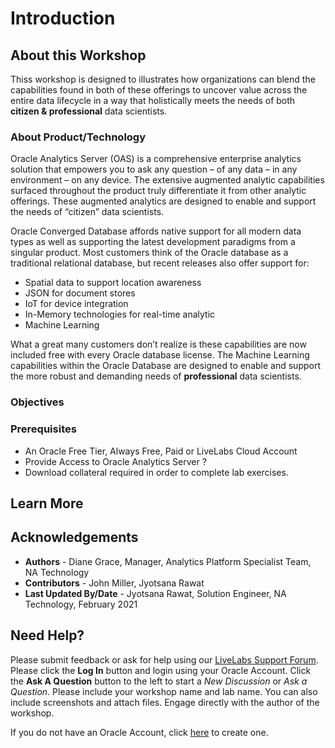 # Introduction

## About this Workshop

Thiss workshop is designed to illustrates how organizations can blend the capabilities found in both of these offerings to uncover value across the entire data lifecycle in a way that holistically meets the needs of both **citizen & professional** data scientists. 


### About Product/Technology
Oracle Analytics Server (OAS) is a comprehensive enterprise analytics solution that empowers you to ask any question – of any data – in any environment – on any device.   The extensive augmented analytic capabilities surfaced throughout the product truly differentiate it from other analytic offerings.  These augmented analytics are designed to enable and support the needs of “citizen” data scientists.

Oracle Converged Database affords native support for all modern data types as well as supporting the latest development paradigms from a singular product. Most customers think of the Oracle database as a traditional relational database, but recent releases also offer support for:
* Spatial data to support location awareness  
* JSON for document stores  
* IoT for device integration  
* In-Memory technologies for real-time analytic  
* Machine Learning   

What a great many customers don’t realize is these capabilities are now included free with every Oracle database license.   The Machine Learning capabilities within the Oracle Database are designed to enable and support the more robust and demanding needs of **professional** data scientists.

 

### Objectives



### Prerequisites

 -	An Oracle Free Tier, Always Free, Paid or LiveLabs Cloud Account
 -	Provide Access to Oracle Analytics Server ? 
 -	Download collateral required in order to complete lab exercises.


## Learn More



## Acknowledgements
* **Authors** - Diane Grace, Manager, Analytics Platform Specialist Team, NA Technology
* **Contributors** - John Miller, Jyotsana Rawat
* **Last Updated By/Date** - Jyotsana Rawat, Solution Engineer, NA Technology, February 2021


## Need Help?
Please submit feedback or ask for help using our [LiveLabs Support Forum](https://community.oracle.com/tech/developers/categories/livelabsdiscussions). Please click the **Log In** button and login using your Oracle Account. Click the **Ask A Question** button to the left to start a *New Discussion* or *Ask a Question*.  Please include your workshop name and lab name.  You can also include screenshots and attach files.  Engage directly with the author of the workshop.

If you do not have an Oracle Account, click [here](https://profile.oracle.com/myprofile/account/create-account.jspx) to create one.
